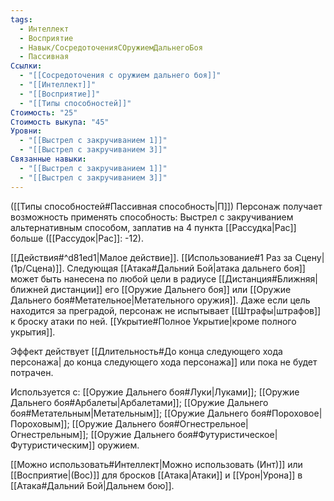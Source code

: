 ```yaml
---
tags:
  - Интеллект
  - Восприятие
  - Навык/СосредоточенияСОружиемДальнегоБоя
  - Пассивная
Ссылки:
  - "[[Сосредоточения с оружием дальнего боя]]"
  - "[[Интеллект]]"
  - "[[Восприятие]]"
  - "[[Типы способностей]]"
Стоимость: "25"
Стоимость выкупа: "45"
Уровни:
  - "[[Выстрел с закручиванием 1]]"
  - "[[Выстрел с закручиванием 3]]"
Связанные навыки:
  - "[[Выстрел с закручиванием 1]]"
  - "[[Выстрел с закручиванием 3]]"
---
```

([[Типы способностей#Пассивная способность|П]]) Персонаж получает возможность применять способность: Выстрел с закручиванием альтернативным способом, заплатив на 4 пункта [[Рассудка|Рас]] больше ([[Рассудок|Рас]]: -12). 

[[Действия#^d81ed1|Малое действие]]. [[Использование#1 Раз за Сцену|(1р/Сцена)]]. Следующая [[Атака#Дальний Бой|атака дальнего боя]] может быть нанесена по любой цели в радиусе [[Дистанция#Ближняя|ближней дистанции]] его [[Оружие Дальнего боя]] или [[Оружие Дальнего боя#Метательное|Метательного оружия]]. Даже если цель находится за преградой, персонаж не испытывает [[Штрафы|штрафов]] к броску атаки по ней. [[Укрытие#Полное Укрытие|кроме полного укрытия]]. 

Эффект действует [[Длительность#До конца следующего хода персонажа| до конца следующего хода персонажа]] или пока не будет потрачен.
 
Используется с: [[Оружие Дальнего боя#Луки|Луками]]; [[Оружие Дальнего боя#Арбалеты|Арбалетами]]; [[Оружие Дальнего боя#Метательным|Метательным]]; [[Оружие Дальнего боя#Пороховое|Пороховым]]; [[Оружие Дальнего боя#Огнестрельное|Огнестрельным]]; [[Оружие Дальнего боя#Футуристическое|Футуристическим]] оружием.

[[Можно использовать#Интеллект|Можно использовать (Инт)]] или [[Восприятие|(Вос)]] для бросков [[Атака|Атаки]] и [[Урон|Урона]] в [[Атака#Дальний Бой|Дальнем бою]].